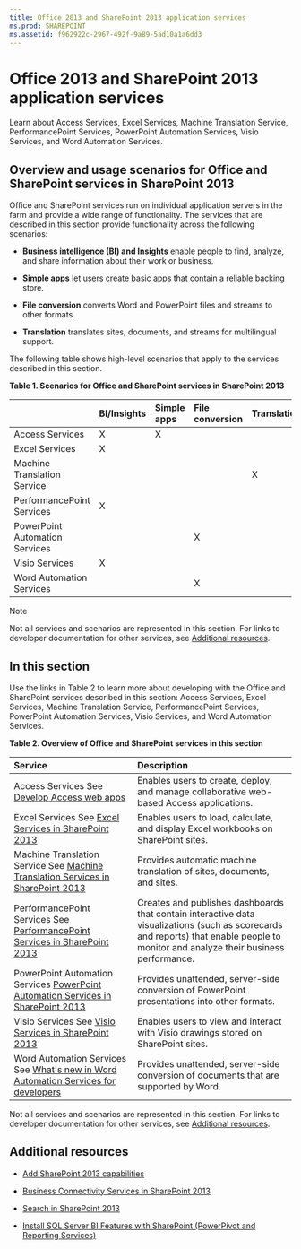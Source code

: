 ```yaml
---
title: Office 2013 and SharePoint 2013 application services
ms.prod: SHAREPOINT
ms.assetid: f962922c-2967-492f-9a89-5ad10a1a6dd3
---
```



# Office 2013 and SharePoint 2013 application services
Learn about Access Services, Excel Services, Machine Translation Service, PerformancePoint Services, PowerPoint Automation Services, Visio Services, and Word Automation Services. 
## Overview and usage scenarios for Office and SharePoint services in SharePoint 2013
<a name="bkmk_servicesOverview"> </a>

Office and SharePoint services run on individual application servers in the farm and provide a wide range of functionality. The services that are described in this section provide functionality across the following scenarios: 
  
    
    

- **Business intelligence (BI) and Insights** enable people to find, analyze, and share information about their work or business.
    
  
- **Simple apps** let users create basic apps that contain a reliable backing store.
    
  
- **File conversion** converts Word and PowerPoint files and streams to other formats.
    
  
- **Translation** translates sites, documents, and streams for multilingual support.
    
  
The following table shows high-level scenarios that apply to the services described in this section. 
  
    
    

**Table 1. Scenarios for Office and SharePoint services in SharePoint 2013**


||**BI/Insights**|**Simple apps**|**File conversion**|**Translation**|
|:-----|:-----|:-----|:-----|:-----|
|Access Services |X |X |||
|Excel Services |X ||||
|Machine Translation Service ||||X |
|PerformancePoint Services |X ||||
|PowerPoint Automation Services |||X ||
|Visio Services |X ||||
|Word Automation Services |||X ||
   

> [!NOTE]
> Not all services and scenarios are represented in this section. For links to developer documentation for other services, see  [Additional resources](#bkmk_Resources). 
  
    
    


## In this section
<a name="bkmk_inThisSection"> </a>

Use the links in Table 2 to learn more about developing with the Office and SharePoint services described in this section: Access Services, Excel Services, Machine Translation Service, PerformancePoint Services, PowerPoint Automation Services, Visio Services, and Word Automation Services. 
  
    
    

**Table 2. Overview of Office and SharePoint services in this section**


|**Service**|**Description**|
|:-----|:-----|
|Access Services See  [Develop Access web apps](develop-access-web-apps.md)|Enables users to create, deploy, and manage collaborative web-based Access applications. |
|Excel Services See  [Excel Services in SharePoint 2013](excel-services-in-sharepoint-2013.md)|Enables users to load, calculate, and display Excel workbooks on SharePoint sites. |
|Machine Translation Service See  [Machine Translation Services in SharePoint 2013](machine-translation-services-in-sharepoint-2013.md)|Provides automatic machine translation of sites, documents, and sites. |
|PerformancePoint Services See  [PerformancePoint Services in SharePoint 2013](performancepoint-services-in-sharepoint-2013.md)|Creates and publishes dashboards that contain interactive data visualizations (such as scorecards and reports) that enable people to monitor and analyze their business performance. |
|PowerPoint Automation Services  [PowerPoint Automation Services in SharePoint 2013](powerpoint-automation-services-in-sharepoint-2013.md)|Provides unattended, server-side conversion of PowerPoint presentations into other formats. |
|Visio Services See  [Visio Services in SharePoint 2013](visio-services-in-sharepoint-2013.md)|Enables users to view and interact with Visio drawings stored on SharePoint sites. |
|Word Automation Services See  [What's new in Word Automation Services for developers](what-s-new-in-word-automation-services-for-developers.md)|Provides unattended, server-side conversion of documents that are supported by Word. |
   
Not all services and scenarios are represented in this section. For links to developer documentation for other services, see  [Additional resources](#bkmk_Resources). 
  
    
    

## Additional resources
<a name="bkmk_Resources"> </a>


-  [Add SharePoint 2013 capabilities](add-sharepoint-2013-capabilities.md)
    
  
-  [Business Connectivity Services in SharePoint 2013](business-connectivity-services-in-sharepoint-2013.md)
    
  
-  [Search in SharePoint 2013](search-in-sharepoint-2013.md)
    
  
-  [Install SQL Server BI Features with SharePoint (PowerPivot and Reporting Services)](http://msdn.microsoft.com/en-us/library/hh231671)
    
  

